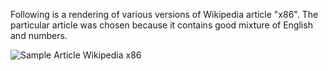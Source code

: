 Following is a rendering of various versions of Wikipedia article "x86". The particular article was chosen because it contains good mixture of English and numbers.

![Sample Article Wikipedia x86](https://github.com/minjaesong/Terrarum-sans-bitmap/blob/master/samples/wikipedia_x86.png) 
